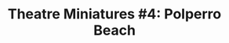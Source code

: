 ---
title: "Theatre Miniatures #4: Polperro Beach"
tags: [orchestral, cd]
sectionSortOrder: 10
shortDesc: "Gorgeous orchestral arrangement of Polperro Beach from Adrian's score for The Curious Incident of the Dog in the Night-time"
forces: "2+p.1+ca.2.2+cb / 4.2.3 / timp + 1P / harp / strings"
length: "5 mins"
workNumber: "P0048"
compositionYear: "2023"
pdf: "Polperro Beach"
hire: yes
buy: ""
recording: ""
audioIndex: 48
privateAudioIndex: 105
projectColour: 
layout: workDetail
permalink: false
---
